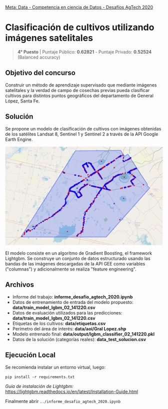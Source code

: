 
[Meta: Data - Competencia en ciencia de Datos - Desafíos AgTech 2020](https://metadata.fundacionsadosky.org.ar/competition/22/)
# Clasificación de cultivos utilizando imágenes satelitales

> **4° Puesto** | Puntaje Público: **0.62821** - Puntaje Privado: **0.52524** (Balanced accuracy)

## Objetivo del concurso
Construir un método de aprendizaje supervisado que mediante imágenes satelitales y la verdad de campo de cosechas previas pueda clasificar cultivos para distintos puntos geográficos del departamento de General López, Santa Fe.

## Solución
Se propone un modelo de clasificación de cultivos con imágenes obtenidas de los satélites Landsat 8, Sentinel 1 y Sentinel 2 a través de la API Google Earth Engine. 

![Zona de Interés](data/img/zona_estudio.PNG)

El modelo consiste en un algoritmo de Gradient Boosting, el framework Lightgbm. Se construye un conjunto de datos estructurado usando las bandas de las imágenes descargadas de la API GEE como variables ("columnas") y adicionalmente se realiza "feature engineering". 

## Archivos
- Informe del trabajo: **informe_desafio_agtech_2020.ipynb**
- Datos de entrenamiento de entrada del modelo propuesto: **data/train_model_lgbm_02_141220.csv**
- Datos de evaluación utilizados para las predicciones: **data/train_model_lgbm_02_141220.csv**
- Etiquetas de los cultivos: **data/etiquetas.csv**
- Perímetro del área de interés: **data/aoi/Gral Lopez.shp**
- Modelo entrenado final: **data/output/lgbm_classifier_02_141220.pkl**
- Datos de la solución (categorías reales): **data_test_solucion.csv**

## Ejecución Local
Se recomienda instalar un entorno virtual, luego:

```
pip install -r requirements.txt 
```

*Guía de instalación de Lightgbm:* https://lightgbm.readthedocs.io/en/latest/Installation-Guide.html

Finalmente abrir `../informe_desafio_agtech_2020.ipynb`

